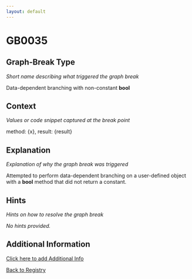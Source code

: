 ```yaml
---
layout: default
---
```

# GB0035

## Graph-Break Type
*Short name describing what triggered the graph break*

Data-dependent branching with non-constant __bool__

## Context
*Values or code snippet captured at the break point*

method: {x}, result: {result}

## Explanation
*Explanation of why the graph break was triggered*

Attempted to perform data-dependent branching on a user-defined object with a __bool__ method that did not return a constant.

## Hints
*Hints on how to resolve the graph break*

*No hints provided.*


## Additional Information

<!-- ADDITIONAL INFORMATION START - Add custom information below this line -->

<!-- ADDITIONAL INFORMATION END -->


[Click here to add Additional Info](https://github.com/meta-pytorch/compile-graph-break-site/edit/main/docs/gb/gb0035.md)

[Back to Registry](../index.html)
